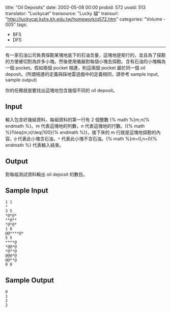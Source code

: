 title: "Oil Deposits"
date: 2002-05-08 00:00
probid: 572
uvaid: 513
translator: "Luckycat"
transource: "Lucky 貓"
transurl: "http://luckycat.kshs.kh.edu.tw/homework/q572.htm"
categories: "Volume - 005"
tags:
- BFS
- DFS
---

有一家石油公司負責探勘某塊地底下的石油含量，這塊地是矩行的，並且為了探勘的方便被切割為許多小塊。然後使用儀器對每個小塊去探勘。含有石油的小塊稱為一個 pocket。假如兩個 pocket 相連，則這兩個 pocket 屬於同一個 oil deposit。(所謂相連的定義與踩地雷遊戲中的定義相同，請參考 sample input, sample output)

你的任務就是要找出這塊地包含幾個不同的 oil deposit。

<!-- more -->

## Input ##

輸入包含好幾組資料，每組資料的第一行有 2 個整數 {% math %}m,n{% endmath %}。m 代表這塊地的列數，n 代表這塊地的行數。({% math %}1\leq{m,n}\leq{100}{% endmath %})，接下來的 m 行就是這塊地探勘的內容。`@` 代表此小塊含石油，`*` 代表此小塊不含石油。{% math %}m=0,n=0{% endmath %} 代表輸入結束。

## Output ##

對每組測試資料輸出 oil deposit 的數目。

## Sample Input ##

	1 1
	*
	3 5
	*@*@*
	**@**
	*@*@*
	1 8
	@@****@*
	5 5
	****@
	*@@*@
	*@**@
	@@@*@
	@@**@
	0 0

## Sample Output ##

	0
	1
	2
	2